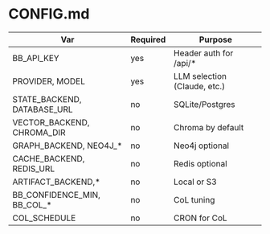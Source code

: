 # CONFIG.md

| Var | Required | Purpose |
|-----|----------|---------|
| BB_API_KEY | yes | Header auth for /api/* |
| PROVIDER, MODEL | yes | LLM selection (Claude, etc.) |
| STATE_BACKEND, DATABASE_URL | no | SQLite/Postgres |
| VECTOR_BACKEND, CHROMA_DIR | no | Chroma by default |
| GRAPH_BACKEND, NEO4J_* | no | Neo4j optional |
| CACHE_BACKEND, REDIS_URL | no | Redis optional |
| ARTIFACT_BACKEND,* | no | Local or S3 |
| BB_CONFIDENCE_MIN, BB_COL_* | no | CoL tuning |
| COL_SCHEDULE | no | CRON for CoL |